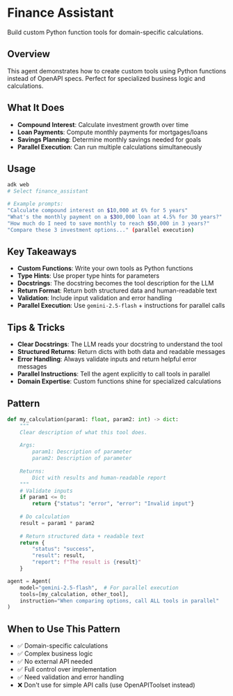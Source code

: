 # Finance Assistant

Build custom Python function tools for domain-specific calculations.

## Overview

This agent demonstrates how to create custom tools using Python functions instead of OpenAPI specs. Perfect for specialized business logic and calculations.

## What It Does

- **Compound Interest**: Calculate investment growth over time
- **Loan Payments**: Compute monthly payments for mortgages/loans
- **Savings Planning**: Determine monthly savings needed for goals
- **Parallel Execution**: Can run multiple calculations simultaneously

## Usage

```bash
adk web
# Select finance_assistant

# Example prompts:
"Calculate compound interest on $10,000 at 6% for 5 years"
"What's the monthly payment on a $300,000 loan at 4.5% for 30 years?"
"How much do I need to save monthly to reach $50,000 in 3 years?"
"Compare these 3 investment options..." (parallel execution)
```

## Key Takeaways

- **Custom Functions**: Write your own tools as Python functions
- **Type Hints**: Use proper type hints for parameters
- **Docstrings**: The docstring becomes the tool description for the LLM
- **Return Format**: Return both structured data and human-readable text
- **Validation**: Include input validation and error handling
- **Parallel Execution**: Use `gemini-2.5-flash` + instructions for parallel calls

## Tips & Tricks

- **Clear Docstrings**: The LLM reads your docstring to understand the tool
- **Structured Returns**: Return dicts with both data and readable messages
- **Error Handling**: Always validate inputs and return helpful error messages
- **Parallel Instructions**: Tell the agent explicitly to call tools in parallel
- **Domain Expertise**: Custom functions shine for specialized calculations

## Pattern

```python
def my_calculation(param1: float, param2: int) -> dict:
    """
    Clear description of what this tool does.
    
    Args:
        param1: Description of parameter
        param2: Description of parameter
    
    Returns:
        Dict with results and human-readable report
    """
    # Validate inputs
    if param1 <= 0:
        return {"status": "error", "error": "Invalid input"}
    
    # Do calculation
    result = param1 * param2
    
    # Return structured data + readable text
    return {
        "status": "success",
        "result": result,
        "report": f"The result is {result}"
    }

agent = Agent(
    model="gemini-2.5-flash",  # For parallel execution
    tools=[my_calculation, other_tool],
    instruction="When comparing options, call ALL tools in parallel"
)
```

## When to Use This Pattern

- ✅ Domain-specific calculations
- ✅ Complex business logic
- ✅ No external API needed
- ✅ Full control over implementation
- ✅ Need validation and error handling
- ❌ Don't use for simple API calls (use OpenAPIToolset instead)
